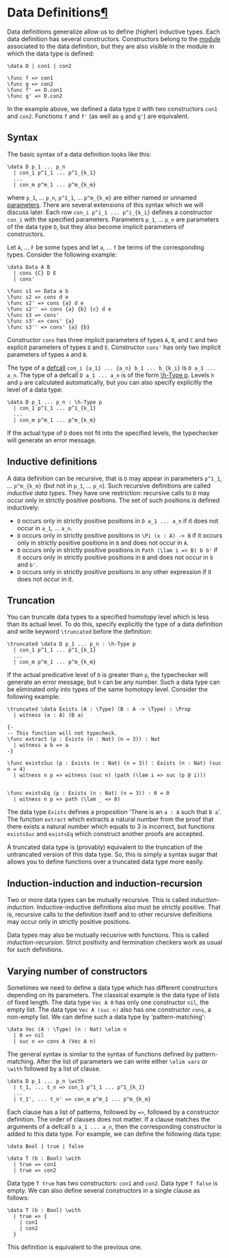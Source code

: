 <h1 id="data">Data Definitions<a class="headerlink" href="#data" title="Permanent link">&para;</a></h1>

Data definitions generalize allow us to define (higher) inductive types.
Each data definition has several constructors.
Constructors belong to the [module](/language-reference/definitions/modules) associated to the data definition, but they are also visible in the module in which the data type is defined:

```arend
\data D | con1 | con2

\func f => con1
\func g => con2
\func f' => D.con1
\func g' => D.con2
```

In the example above, we defined a data type `D` with two constructors `con1` and `con2`.
Functions `f` and `f'` (as well as `g` and `g'`) are equivalent.

## Syntax

The basic syntax of a data definition looks like this:

```arend
\data D p_1 ... p_n
  | con_1 p^1_1 ... p^1_{k_1}
  ...
  | con_m p^m_1 ... p^m_{k_m}
```

where `p_1`, ... `p_n`, `p^1_1`, ... `p^m_{k_m}` are either named or unnamed [parameters](/language-reference/definitions/parameters).
There are several extensions of this syntax which we will discuss later.
Each row `con_i p^i_1 ... p^i_{k_i}` defines a constructor `con_i` with the specified parameters.
Parameters `p_1`, ... `p_n` are parameters of the data type `D`, but they also become implicit parameters of constructors.

Let `A`, ... `F` be some types and let `a`, ... `f` be terms of the corresponding types.
Consider the following example:

```arend
\data Data A B
  | cons {C} D E
  | cons'

\func s1 => Data a b
\func s2 => cons d e
\func s2' => cons {a} d e
\func s2'' => cons {a} {b} {c} d e
\func s3 => cons'
\func s3' => cons' {a}
\func s3'' => cons' {a} {b}
```

Constructor `cons` has three implicit parameters of types `A`, `B`, and `C` and two explicit parameters of types `D` and `E`.
Constructor `cons'` has only two implicit parameters of types `A` and `B`.

The type of a [defcall](/language-reference/expressions/#defcalls) `con_i {a_1} ... {a_n} b_1 ... b_{k_i}` is `D a_1 ... a_n`.
The type of a defcall `D a_1 ... a_n` is of the form [\h-Type p](/language-reference/expressions/universes).
Levels `h` and `p` are calculated automatically, but you can also specify explicitly the level of a data type:

```arend
\data D p_1 ... p_n : \h-Type p
  | con_1 p^1_1 ... p^1_{k_1}
  ...
  | con_m p^m_1 ... p^m_{k_m}
```

If the actual type of `D` does not fit into the specified levels, the typechecker will generate an error message.

## Inductive definitions

A data definition can be recursive, that is `D` may appear in parameters `p^1_1`, ... `p^m_{k_m}` (but not in `p_1`, ... `p_n`).
Such recursive definitions are called _inductive data types_.
They have one restriction: recursive calls to `D` may occur only in strictly positive positions.
The set of such positions is defined inductively:

* `D` occurs only in strictly positive positions in `D a_1 ... a_n` if it does not occur in `a_1`, ... `a_n`.
* `D` occurs only in strictly positive positions in `\Pi (x : A) -> B` if it occurs only in strictly positive positions in `B` and does not occur in `A`.
* `D` occurs only in strictly positive positions in `Path (\lam i => B) b b'` if it occurs only in strictly positive positions in `B` and does not occur in `b` and `b'`.
* `D` occurs only in strictly positive positions in any other expression if it does not occur in it.

## Truncation

You can truncate data types to a specified homotopy level which is less than its actual level.
To do this, specify explicitly the type of a data definition and write keyword `\truncated` before the definition:

```arend
\truncated \data D p_1 ... p_n : \h-Type p
  | con_1 p^1_1 ... p^1_{k_1}
  ...
  | con_m p^m_1 ... p^m_{k_m}
```

If the actual predicative level of `D` is greater than `p`, the typechecker will generate an error message, but `h` can be any number.
Such a data type can be eliminated only into types of the same homotopy level.
Consider the following example:

```arend
\truncated \data Exists (A : \Type) (B : A -> \Type) : \Prop
  | witness (a : A) (B a)

{-
-- This function will not typecheck.
\func extract (p : Exists (n : Nat) (n = 3)) : Nat
  | witness a b => a
-}

\func existsSuc (p : Exists (n : Nat) (n = 3)) : Exists (n : Nat) (suc n = 4)
  | witness n p => witness (suc n) (path (\lam i => suc (p @ i)))


\func existsEq (p : Exists (n : Nat) (n = 3)) : 0 = 0
  | witness n p => path (\lam _ => 0)
```

The data type `Exists` defines a proposition 'There is an `a : A` such that `B a`'.
The function `extract` which extracts a natural number from the proof that there exists a natural number which equals to 3 is incorrect,
but functions `existsSuc` and `existsEq` which construct another proofs are accepted.

A truncated data type is (provably) equivalent to the truncation of the untrancated version of this data type.
So, this is simply a syntax sugar that allows you to define functions over a truncated data type more easily.

## Induction-induction and induction-recursion

Two or more data types can be mutually recursive.
This is called _induction-induction_.
Inductive-inductive definitions also must be strictly positive.
That is, recursive calls to the definition itself and to other recursive definitions may occur only in strictly positive positions.

Data types may also be mutually recusrive with functions.
This is called _induction-recursion_.
Strict positivity and termination checkers work as usual for such definitions.

## Varying number of constructors

Sometimes we need to define a data type which has different constructors depending on its parameters.
The classical example is the data type of lists of fixed length.
The data type `Vec A 0` has only one constructor `nil`, the empty list.
The data type `Vec A (suc n)` also has one constructor `cons`, a non-empty list.
We can define such a data type by 'pattern-matching':

```arend
\data Vec (A : \Type) (n : Nat) \elim n
  | 0 => nil
  | suc n => cons A (Vec A n)
```

The general syntax is similar to the syntax of functions defined by pattern-matching.
After the list of parameters we can write either `\elim vars` or `\with` followed by a list of clause.

```arend
\data D p_1 ... p_n \with
  | t_1, ... t_n => con_1 p^1_1 ... p^1_{k_1}
  ...
  | t_1', ... t_n' => con_m p^m_1 ... p^m_{k_m}
```

Each clause has a list of patterns, followed by `=>`, followed by a constructor definition.
The order of clauses does not matter.
If a clause matches the arguments of a defcall `D a_1 ... a_n`, then the corresponding constructor is added to this data type.
For example, we can define the following data type:

```arend
\data Bool | true | false

\data T (b : Bool) \with
  | true => con1
  | true => con2
```

Data type `T true` has two constructors: `con1` and `con2`.
Data type `T false` is empty.
We can also define several constructors in a single clause as follows:

```arend
\data T (b : Bool) \with
  | true => {
    | con1
    | con2
  }
```

This definition is equivalent to the previous one.
